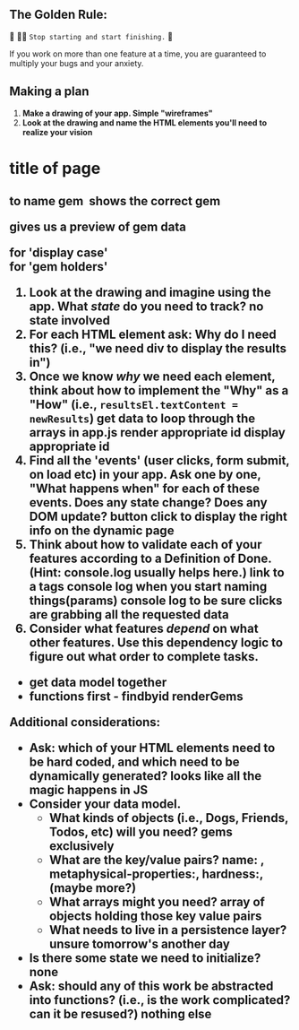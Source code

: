 ## The Golden Rule: 

🦸 🦸‍♂️ `Stop starting and start finishing.` 🏁

If you work on more than one feature at a time, you are guaranteed to multiply your bugs and your anxiety.

## Making a plan

1) **Make a drawing of your app. Simple "wireframes"** 
1) **Look at the drawing and name the HTML elements you'll need to realize your vision**
<h1> title of page
<h2> to name gem
<img> shows the correct gem 
<p> gives us a preview of gem data
<div> for 'display case'
<div> for 'gem holders'

1) **Look at the drawing and imagine using the app. What _state_ do you need to track?** 
no state involved
1) **For each HTML element ask: Why do I need this? (i.e., "we need div to display the results in")** 
1) **Once we know _why_ we need each element, think about how to implement the "Why" as a "How" (i.e., `resultsEl.textContent = newResults`)**
get data to loop through the arrays in app.js
render appropriate id
display appropriate id
1) **Find all the 'events' (user clicks, form submit, on load etc) in your app. Ask one by one, "What happens when" for each of these events. Does any state change? Does any DOM update?** button click to display the right info on the dynamic page
1) **Think about how to validate each of your features according to a Definition of Done. (Hint: console.log usually helps here.)**
link to a tags
console log when you start naming things(params)
console log to be sure clicks are grabbing all the requested data
1) **Consider what features _depend_ on what other features. Use this dependency logic to figure out what order to complete tasks.**
- get data model together 
- functions first - findbyid renderGems 



Additional considerations:
- Ask: which of your HTML elements need to be hard coded, and which need to be dynamically generated? 
    **looks like all the magic happens in JS**
- Consider your data model. 
  - What kinds of objects (i.e., Dogs, Friends, Todos, etc) will you need? 
      **gems exclusively**
  - What are the key/value pairs? 
      **name: , metaphysical-properties:, hardness:,  (maybe more?)**
  - What arrays might you need? 
      **array of objects holding those key value pairs**
  - What needs to live in a persistence layer?
      **unsure tomorrow's another day**
- Is there some state we need to initialize?
      **none**
- Ask: should any of this work be abstracted into functions? (i.e., is the work complicated? can it be resused?)
    **nothing else**